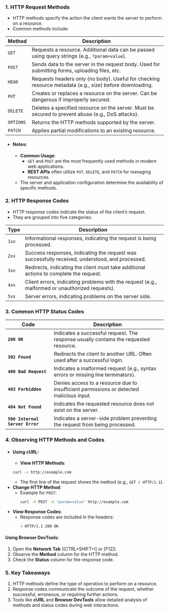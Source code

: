 ### **1. HTTP Request Methods**
- HTTP methods specify the action the client wants the server to perform on a resource. 
- Common methods include:

|**Method**|**Description**|
|---|---|
|`GET`|Requests a resource. Additional data can be passed using query strings (e.g., `?param=value`).|
|`POST`|Sends data to the server in the request body. Used for submitting forms, uploading files, etc.|
|`HEAD`|Requests headers only (no body). Useful for checking resource metadata (e.g., size) before downloading.|
|`PUT`|Creates or replaces a resource on the server. Can be dangerous if improperly secured.|
|`DELETE`|Deletes a specified resource on the server. Must be secured to prevent abuse (e.g., DoS attacks).|
|`OPTIONS`|Returns the HTTP methods supported by the server.|
|`PATCH`|Applies partial modifications to an existing resource.|
- #### **Notes**:
	- **Common Usage**:
	    - `GET` and `POST` are the most frequently used methods in modern web applications.
	    - **REST APIs** often utilize `PUT`, `DELETE`, and `PATCH` for managing resources.
	- The server and application configuration determine the availability of specific methods.



### **2. HTTP Response Codes**
- HTTP response codes indicate the status of the client’s request. 
- They are grouped into five categories:

| **Type** | **Description**                                                                                 |
| -------- | ----------------------------------------------------------------------------------------------- |
| `1xx`    | Informational responses, indicating the request is being processed.                             |
| `2xx`    | Success responses, indicating the request was successfully received, understood, and processed. |
| `3xx`    | Redirects, indicating the client must take additional actions to complete the request.          |
| `4xx`    | Client errors, indicating problems with the request (e.g., malformed or unauthorized requests). |
| `5xx`    | Server errors, indicating problems on the server side.                                          |



### **3. Common HTTP Status Codes**

|**Code**|**Description**|
|---|---|
|**`200 OK`**|Indicates a successful request. The response usually contains the requested resource.|
|**`302 Found`**|Redirects the client to another URL. Often used after a successful login.|
|**`400 Bad Request`**|Indicates a malformed request (e.g., syntax errors or missing line terminators).|
|**`403 Forbidden`**|Denies access to a resource due to insufficient permissions or detected malicious input.|
|**`404 Not Found`**|Indicates the requested resource does not exist on the server.|
|**`500 Internal Server Error`**|Indicates a server-side problem preventing the request from being processed.|



### **4. Observing HTTP Methods and Codes**
- #### **Using cURL**:
	- **View HTTP Methods**:
    ```bash
    curl -v http://example.com
    ```
    - The first line of the request shows the method (e.g., `GET / HTTP/1.1`).
- **Change HTTP Method**:
    - Example for `POST`:
        ```bash
        curl -X POST -d "param=value" http://example.com
        ```
- **View Response Codes**:
    - Response codes are included in the headers:
        ```bash
        < HTTP/1.1 200 OK
        ```



#### **Using Browser DevTools**:
1. Open the **Network Tab** ([CTRL+SHIFT+I] or [F12]).
2. Observe the **Method** column for the HTTP method.
3. Check the **Status** column for the response code.



### **5. Key Takeaways**
1. HTTP methods define the type of operation to perform on a resource.
2. Response codes communicate the outcome of the request, whether successful, erroneous, or requiring further actions.
3. Tools like **cURL** and **Browser DevTools** allow detailed analysis of methods and status codes during web interactions.
